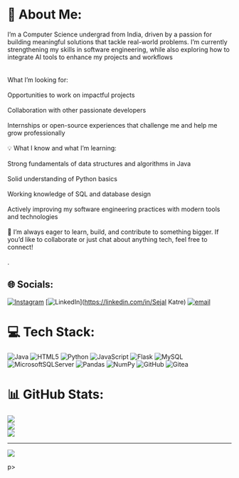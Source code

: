 # 💫 About Me:
I’m a Computer Science undergrad from India, driven by a passion for building meaningful solutions that tackle real-world problems. I’m currently strengthening my skills in software engineering, while also exploring how to integrate AI tools to enhance my projects and workflows<br><br><br>What I’m looking for:<br><br>Opportunities to work on impactful projects<br><br>Collaboration with other passionate developers<br><br>Internships or open-source experiences that challenge me and help me grow professionally<br><br>💡 What I know and what I’m learning:<br><br>Strong fundamentals of data structures and algorithms in Java<br><br>Solid understanding of Python basics<br><br>Working knowledge of SQL and database design<br><br>Actively improving my software engineering practices with modern tools and technologies<br><br>🌱 I’m always eager to learn, build, and contribute to something bigger. If you’d like to collaborate or just chat about anything tech, feel free to connect!<br><br>.


## 🌐 Socials:
[![Instagram](https://img.shields.io/badge/Instagram-%23E4405F.svg?logo=Instagram&logoColor=white)](https://instagram.com/_sejalkatre_) [![LinkedIn](https://img.shields.io/badge/LinkedIn-%230077B5.svg?logo=linkedin&logoColor=white)](https://linkedin.com/in/Sejal Katre) [![email](https://img.shields.io/badge/Email-D14836?logo=gmail&logoColor=white)](mailto:sejalkatre125@gmail.com) 

# 💻 Tech Stack:
![Java](https://img.shields.io/badge/java-%23ED8B00.svg?style=for-the-badge&logo=openjdk&logoColor=white) ![HTML5](https://img.shields.io/badge/html5-%23E34F26.svg?style=for-the-badge&logo=html5&logoColor=white) ![Python](https://img.shields.io/badge/python-3670A0?style=for-the-badge&logo=python&logoColor=ffdd54) ![JavaScript](https://img.shields.io/badge/javascript-%23323330.svg?style=for-the-badge&logo=javascript&logoColor=%23F7DF1E) ![Flask](https://img.shields.io/badge/flask-%23000.svg?style=for-the-badge&logo=flask&logoColor=white) ![MySQL](https://img.shields.io/badge/mysql-4479A1.svg?style=for-the-badge&logo=mysql&logoColor=white) ![MicrosoftSQLServer](https://img.shields.io/badge/Microsoft%20SQL%20Server-CC2927?style=for-the-badge&logo=microsoft%20sql%20server&logoColor=white) ![Pandas](https://img.shields.io/badge/pandas-%23150458.svg?style=for-the-badge&logo=pandas&logoColor=white) ![NumPy](https://img.shields.io/badge/numpy-%23013243.svg?style=for-the-badge&logo=numpy&logoColor=white) ![GitHub](https://img.shields.io/badge/github-%23121011.svg?style=for-the-badge&logo=github&logoColor=white) ![Gitea](https://img.shields.io/badge/Gitea-34495E?style=for-the-badge&logo=gitea&logoColor=5D9425)
# 📊 GitHub Stats:
![](https://github-readme-stats.vercel.app/api?username=Sejal125&theme=vision-friendly-dark&hide_border=false&include_all_commits=false&count_private=false)<br/>
![](https://nirzak-streak-stats.vercel.app/?user=Sejal125&theme=vision-friendly-dark&hide_border=false)<br/>
![](https://github-readme-stats.vercel.app/api/top-langs/?username=Sejal125&theme=vision-friendly-dark&hide_border=false&include_all_commits=false&count_private=false&layout=compact)

---
[![](https://visitcount.itsvg.in/api?id=Sejal125&icon=0&color=0)](https://visitcount.itsvg.in)

<!-- Proudly created with GPRM ( https://gprm.itsvg.in ) -->p>
